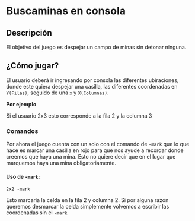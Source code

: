 # Buscaminas en consola

## Descripción
El objetivo del juego es despejar un campo de minas sin detonar ninguna.

## ¿Cómo jugar?
El usuario deberá ir ingresando por consola las diferentes ubiraciones, 
donde este quiera despejar una casilla, las diferentes coordenadas en 
`Y(Filas)`, seguido de una `x` y `X(Columnas)`.

**Por ejemplo**

Si el usuario 2x3 esto corresponde a la fila 2 y la columna 3

### Comandos

Por ahora el juego cuenta con un solo con el comando de `-mark` que
lo que hace es marcar una casilla en rojo para que nos ayude a
recordar donde creemos que haya una mina. Esto no quiere decir 
que en el lugar que marquemos haya una mina obligatoriamente.

#### Uso de `-mark`:
```text
2x2 -mark
```
Esto marcaría la celda en la fila 2 y columna 2.
Si por alguna razón queremos desmarcar la celda simplemente
volvemos a escribir las coordenadas sin el `-mark`